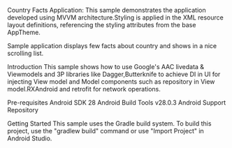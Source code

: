 Country Facts Application:
This sample demonstrates the application developed using MVVM architecture.Styling is applied in the XML resource layout definitions,
referencing the styling attributes from the base AppTheme.

Sample application displays few facts about country and shows in a nice scrolling list.


Introduction
This sample shows how to use Google's AAC livedata & Viewmodels and 3P libraries like Dagger,Butterknife to achieve DI in UI for injecting View model and Model components such as repository in View model.RXAndroid and retrofit for network operations.


Pre-requisites
Android SDK 28
Android Build Tools v28.0.3
Android Support Repository


Getting Started
This sample uses the Gradle build system. To build this project, use the "gradlew build" command or use "Import Project" in Android Studio.

